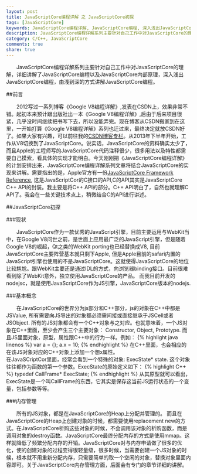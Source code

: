 ```yaml
---
layout: post
title: JavaScriptCore编程详解 之 JavaScriptCore初探
tags: [JavaScriptCore]
keywords: JavaScriptCore编程详解, JavaScriptCore编程, 深入浅出JavaScriptCore编程
description: JavaScriptCore编程详解系列主要针对自己工作中对JavaScriptCore的理解，详细讲解了JavaScriptCore编程以及以及JavaScriptCore内部原理，深入浅出JavaScriptCore编程，由浅到深的方式讲解JavaScriptCore编程。
category: C/C++, JavaScriptCore
comments: true
share: true
---
```


&emsp;&emsp;JavaScriptCore编程详解系列主要针对自己工作中对JavaScriptCore的理解，详细讲解了JavaScriptCore编程以及JavaScriptCore内部原理，深入浅出JavaScriptCore编程，由浅到深的方式讲解JavaScriptCore编程。

<!--more-->

##前言

&emsp;&emsp;2012写过一系列博客《Google V8编程详解》,发表在CSDN上，效果非常不错。起初本来预计跟出版社出一本《Google V8编程详解》,后由于后来项目很紧，几乎没时间继续把书写下去，所以没能弄完。现在博客从CSDN搬家到在这里，一开始打算《Google V8编程详解》系列也迁过来，最终决定就放CSDN好了。如果大家有兴趣，可以前往我的[CSDN博客专栏](http://blog.csdn.net/feiyinzilgd)。从2013年下半年开始，工作从V8切换到了JavaScriptCore。说实话，JavaScriptCore的资料确实太少了，而且Apple的工程师写的JavaScriptCore代码注释很少，很多用法以及特性都需要自己摸索，看具体的实现才能明白。今天刚刚把《JavaScriptCore编程详解》的计划安排出来，JavaScriptCore编程详解系列文章将结合JavaScriptCore的实现来讲解。需要指出的是，Apple官方有一份[JavaScriptCore Framework Reference](https://developer.apple.com/library/mac/documentation/Carbon/Reference/WebKit_JavaScriptCore_Ref/_index.html), 这是JavaScriptCor的C接口的API,C的API其实是JavaScriptCore C++ API的封装。我主要是将C++ API的部分。C++ API明白了，自然也就理解C API了。我会在一些关键技术点上，稍微结合C的API进行讲述。

##JavaScriptCore初探

###现状

&emsp;&emsp;JavaScriptCore作为一款优秀的JavaScript引擎，目前主要运用与WebKit当中，在Google V8问世之前，是世面上应用最广泛的JavaScript引擎，但是随着Google V8的崛起，Qt之类的WebKit porting也已经替换成V8, 目前JavaScriptCore主要阵营基本就只剩下Apple, 但是Apple目前的safari内置的JavaScript引擎也使用的不是JavaScriptCore。这就使得JavaScriptCore的地位比较尴尬。跟WebKit主要还是通过IDL的方式，向浏览器binding接口。目前很难看到除了WebKit意外，独立使用JavaScriptCore的产品。 而我目前开发的nodejsc，就是使用JavaScriptCore作为JS引擎，JavaScriptCore版本的nodejs.

###基本概念

&emsp;&emsp;在JavaScriptCore的世界分为js部分和C++部分，js的对象在C++中都是JSValue, 所有需要向JS导出的对象都必须需间接或直接继承于JSCell或者JSObject. 所有的JS对象都会有一个C++对象与之对应。也就意味着，一个JS对象在C++里面，至少会产生三个主要对象： Constructor, Object, Prototype. 而且JS里面对象，原型，属性跟C++中的行为一样。例如：
{% highlight java linenos %}
var a = {};
a.x = 10;
{% endhighlight %}
在C++里面，也会相应的在该JS对象对应的C++对象上添加一个想x属性。   
在JavaSCriptCor里面，经常会看到一个特殊的对象: ExecState* state. 这个对象往往都作为函数的第一个参数。ExecState的原始定义如下：
{% highlight C++ %}
typedef CallFrame* ExecState;
{% endhighlight %}
从其原型就可以看出，ExecState是一个叫CallFrame的东西，它其实是保存这当前JS运行状态的一个变量，包括参数等等。  

###内存管理

&emsp;&emsp;所有的JS对象，都是在JavaScriptCore的Heap上分配并管理的。 而且在JavaScriptCore的Heap上创建对象的时候，都需要使用replacement new的方式。在JavaScriptCore析购这些对象的时候，不会调用该对象的析购函数，而是调用对象的destroy函数。JavaScriptCore最终分配内存的方式是使用mmap。这样就降低了频繁分配内存的开销。JavaScriptCore对与内存申请做了很多的优化，使的创建对象的过程变得很轻量级，很多时候，当需要创建一个JS对象的时候，根本就不用重新分配内存，只需要简单的取一个空闲的对象，替换对象里面内容即可。关于JavaScriptCore内存管理方面，后面会有专门的章节详细的讲解。
